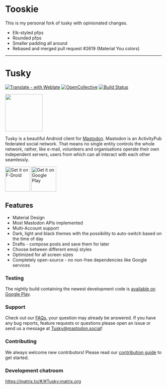 # Tooskie
This is my personal fork of tusky with opinionated changes.
- Elk-styled pfps
- Rounded pfps
- Smaller padding all around
- Rebased and merged pull request #2619 (Material You colors)

-----------
# Tusky
[![Translate - with Weblate](https://img.shields.io/badge/translate%20with-Weblate-green.svg?style=flat)](https://weblate.tusky.app/) [![OpenCollective](https://opencollective.com/tusky/backers/badge.svg)](https://opencollective.com/tusky/) [![Build Status](https://app.bitrise.io/app/a3e773c3c57a894c/status.svg?token=qLu_Ti4Gp2LWcYT4eo2INQ&branch=develop)](https://app.bitrise.io/app/a3e773c3c57a894c) 

<img src="/fastlane/metadata/android/en-US/images/icon.png" width="120" height="120"/>

Tusky is a beautiful Android client for [Mastodon](https://github.com/mastodon/mastodon). Mastodon is an ActivityPub federated social network. That means no single entity controls the whole network, rather, like e-mail, volunteers and organisations operate their own independent servers, users from which can all interact with each other seamlessly.

[<img src="/assets/fdroid_badge.png" alt="Get it on F-Droid" height="80" />](https://f-droid.org/repository/browse/?fdid=com.keylesspalace.tusky)
[<img src="https://play.google.com/intl/en_us/badges/images/generic/en_badge_web_generic.png" alt="Get it on Google Play" height="80" />](https://play.google.com/store/apps/details?id=com.keylesspalace.tusky&utm_source=github&pcampaignid=MKT-Other-global-all-co-prtnr-py-PartBadge-Mar2515-1)

## Features

- Material Design
- Most Mastodon APIs implemented
- Multi-Account support
- Dark, light and black themes with the possibility to auto-switch based on the time of day
- Drafts - compose posts and save them for later
- Choose between different emoji styles 
- Optimized for all screen sizes
- Completely open-source - no non-free dependencies like Google services

### Testing

The nightly build containing the newest development code is [available on Google Play](https://play.google.com/store/apps/details?id=com.keylesspalace.tusky.test). 

### Support

Check out our [FAQs](https://github.com/tuskyapp/faq/blob/main/README.md), your question may already be answered.
If you have any bug reports, feature requests or questions please open an issue or send us a message at [Tusky@mastodon.social](https://mastodon.social/@Tusky)!

### Contributing
We always welcome new contributors! Please read our [contribution guide](https://github.com/tuskyapp/Tusky/blob/develop/CONTRIBUTING.md) to get started.

### Development chatroom
https://matrix.to/#/#Tusky:matrix.org

